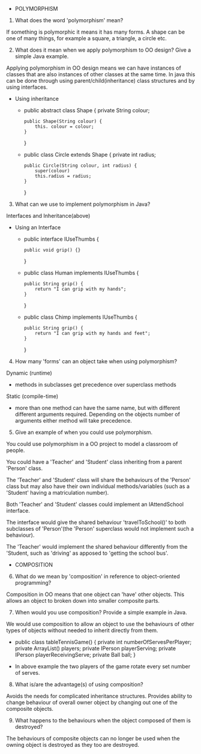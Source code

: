 - POLYMORPHISM

1. What does the word 'polymorphism' mean?

If something is polymorphic it means it has many forms. A shape can be one of many things, for example a square, a triangle, a circle etc.

2. What does it mean when we apply polymorphism to OO design? Give a simple Java example.

Applying polymorphism in OO design means we can have instances of classes that are also instances of other classes at the same time. In java this can be done through using parent/child(inheritance) class structures and by using interfaces.

  - Using inheritance

    - public abstract class Shape {
          private String colour;

          public Shape(String colour) {
              this. colour = colour;
          }
      }

    - public class Circle extends Shape {
          private int radius;

          public Circle(String colour, int radius) {
              super(colour)
              this.radius = radius;
          }
      }

3. What can we use to implement polymorphism in Java?

Interfaces and Inheritance(above)

  - Using an Interface

    - public interface IUseThumbs {

          public void grip() {}
      }
    - public class Human implements IUseThumbs {

          public String grip() {
              return "I can grip with my hands";
          }
      }
    - public class Chimp implements IUseThumbs {

          public String grip() {
              return "I can grip with my hands and feet";
          }
      }


4. How many 'forms' can an object take when using polymorphism?

Dynamic (runtime)
  - methods in subclasses get precedence over superclass methods

Static (compile-time)
  - more than one method can have the same name, but with different different arguments required. Depending on the objects number of arguments either method will take precedence.

5. Give an example of when you could use polymorphism.

You could use polymorphism in a OO project to model a classroom of people.

You could have a 'Teacher' and 'Student' class inheriting from a parent 'Person' class.

The 'Teacher' and 'Student' class will share the behaviours of the 'Person' class but may also have their own individual methods/variables (such as a 'Student' having a matriculation number).

Both 'Teacher' and 'Student' classes could implement an IAttendSchool interface.

The interface would give the shared behaviour 'travelToSchool()' to both subclasses of 'Person'(the 'Person' superclass would not implement such a behaviour).

 The 'Teacher' would implement the shared behaviour differently from the 'Student, such as 'driving' as apposed to 'getting the school bus'.

- COMPOSITION

6. What do we mean by 'composition' in reference to object-oriented programming?

Composition in OO means that one object can 'have' other objects. This allows an object to broken down into smaller composite parts.

7. When would you use composition? Provide a simple example in Java.

We would use composition to allow an object to use the behaviours of other types of objects without needed to inherit directly from them.

  - public class tableTennisGame() {
        private int numberOfServesPerPlayer;
        private ArrayList<IPerson>() players;
        private IPerson playerServing;
        private IPerson playerReceivingServe;
        private Ball ball;
    }

  - In above example the two players of the game rotate every set number of serves.

8. What is/are the advantage(s) of using composition?

Avoids the needs for complicated inheritance structures.
Provides ability to change behaviour of overall owner object by changing out one of the composite objects.

9. What happens to the behaviours when the object composed of them is destroyed?

The behaviours of composite objects can no longer be used when the owning object is destroyed as they too are destroyed.
